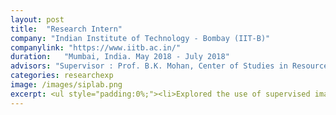 ```yaml
---
layout: post
title:  "Research Intern"
company: "Indian Institute of Technology - Bombay (IIT-B)"
companylink: "https://www.iitb.ac.in/"
duration:   "Mumbai, India. May 2018 - July 2018"
advisors: "Supervisor : Prof. B.K. Mohan, Center of Studies in Resource Engineering"
categories: researchexp
image: /images/siplab.png
excerpt: <ul style="padding:0%;"><li>Explored the use of supervised image classifiers for the classification of hyperspectral satellite images from the AVIRIS and Salinas datasets.</li><li>Adapted the KNN, Parallelepiped and MLP algorithms for hyperspectral imaging, by training them with pixel intensities as features to classify images into corresponding geographical regions.</li><li>Wrote a short review paper based on this work that was presented at ISC'18.</li></ul>
---
```

